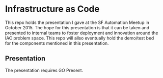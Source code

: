 # Infrastructure as Code
This repo holds the presentation I gave at the SF Automation Meetup in October
2015. The hope for this presentation is that it can be taken and presented to
internal teams to foster deployment and innovation around the IAC problem
space. This repo will allso eventually hold the demo/test bed for the components
mentioned in this presentation.

## Presentation
The presentation requires GO Present.
